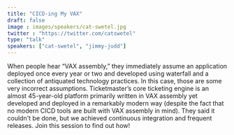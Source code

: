 ```yaml
---
title: "CICD-ing My VAX"
draft: false
image : images/speakers/cat-swetel.jpg
twitter : "https://twitter.com/catswetel"
type: "talk"
speakers: ["cat-swetel", "jimmy-judd"]
---
```


When people hear “VAX assembly,” they immediately assume an application deployed once every year or two and developed using waterfall and a collection of antiquated technology practices. In this case, those are some very incorrect assumptions. Ticketmaster’s core ticketing engine is an almost 45-year-old platform primarily written in VAX assembly yet developed and deployed in a remarkably modern way (despite the fact that no modern CICD tools are built with VAX assembly in mind). They said it couldn't be done, but we achieved continuous integration and frequent releases. Join this session to find out how!
